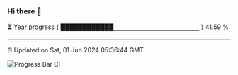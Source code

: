 ### Hi there 👋

⏳ Year progress { ████████████▁▁▁▁▁▁▁▁▁▁▁▁▁▁▁▁▁▁ } 41.59 %

---

⏰ Updated on Sat, 01 Jun 2024 05:36:44 GMT

![Progress Bar CI](https://github.com/IshwaranRudhara/GIT-ACTION/workflows/Progress%20Bar%20CI/badge.svg)
